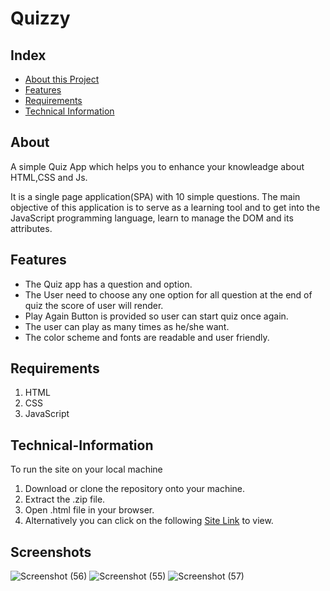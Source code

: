 # Quizzy
## Index
* [About this Project](#About)
* [Features](#Features)
* [Requirements](#Requirements)
* [Technical Information](#Technical-Information)
## About
A simple Quiz App which helps you to enhance your knowleadge about HTML,CSS and Js.

It is a single page application(SPA) with 10 simple questions. The main objective of this application is to serve as a learning tool and to get into the JavaScript programming language, learn to manage the DOM and its attributes.
## Features
* The Quiz app has a question and option. 
* The User need to choose any one option for all question at the end of quiz the score of user will render. 
* Play Again Button is provided so user can start quiz once again.
* The user can play as many times as he/she want. 
* The color scheme and fonts are readable and user friendly.
## Requirements
1. HTML
2. CSS
3. JavaScript
## Technical-Information
To run the site on your local machine
1. Download or clone the repository onto your machine.
2. Extract the .zip file.
3. Open .html file in your browser.
4. Alternatively you can click on the following [Site Link](https://hindkush.github.io/Quizzy/) to view.
## Screenshots
![Screenshot (56)](https://user-images.githubusercontent.com/67094162/135392012-f1861f69-7c72-4332-9dd7-04e133f3f3f1.png)
![Screenshot (55)](https://user-images.githubusercontent.com/67094162/135392009-d1d38817-a3a6-44cf-a264-447bdf2d280e.png)
![Screenshot (57)](https://user-images.githubusercontent.com/67094162/135392016-93467000-778e-428f-871b-3df48b91baaa.png)

